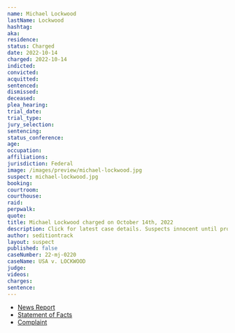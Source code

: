 ```yaml
---
name: Michael Lockwood
lastName: Lockwood
hashtag:
aka:
residence:
status: Charged
date: 2022-10-14
charged: 2022-10-14
indicted:
convicted:
acquitted:
sentenced:
dismissed:
deceased:
plea_hearing:
trial_date:
trial_type:
jury_selection:
sentencing:
status_conference:
age:
occupation:
affiliations:
jurisdiction: Federal
image: /images/preview/michael-lockwood.jpg
suspect: michael-lockwood.jpg
booking:
courtroom:
courthouse:
raid:
perpwalk:
quote:
title: Michael Lockwood charged on October 14th, 2022
description: Click for latest case details. Suspects innocent until proven guilty.
author: seditiontrack
layout: suspect
published: false
caseNumber: 22-mj-0220
caseName: USA v. LOCKWOOD
judge:
videos:
charges:
sentence:
---
```

- [News Report]()
- [Statement of Facts](https://www.justice.gov/usao-dc/case-multi-defendant/file/1560461/download)
- [Complaint](https://www.justice.gov/usao-dc/case-multi-defendant/file/1560466/download)
